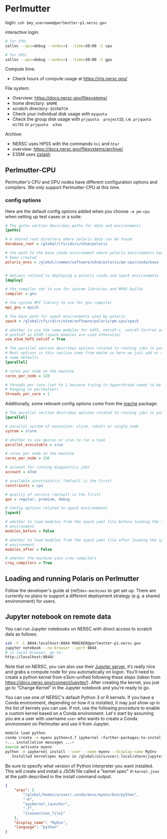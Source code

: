 # Perlmutter

login: `ssh $my_username@perlmutter-p1.nersc.gov`

interactive login:

```bash
# for CPU:
salloc --qos=debug --nodes=1 --time=30:00 -C cpu

# for GPU:
salloc --qos=debug --nodes=1 --time=30:00 -C gpu
```

Compute time:

- Check hours of compute usage at <https://iris.nersc.gov/>

File system:

- Overview: <https://docs.nersc.gov/filesystems/>
- home directory: `$HOME`
- scratch directory: `$SCRATCH`
- Check your individual disk usage with `myquota`
- Check the group disk usage with `prjquota  projectID`, i.e.
  `prjquota  m1795` or `prjquota  e3sm`

Archive:

- NERSC uses HPSS with the commands `hsi` and `htar`
- overview: <https://docs.nersc.gov/filesystems/archive/>
- E3SM uses [zstash](https://e3sm-project.github.io/zstash/)

## Perlmutter-CPU

Perlmutter's CPU and GPU nodes have different configuration options and
compilers.  We only support Perlmutter-CPU at this time.

### config options

Here are the default
config options added when you choose `-m pm-cpu` when setting up test
cases or a suite:

```cfg
# The paths section describes paths for data and environments
[paths]

# A shared root directory where polaris data can be found
database_root = /global/cfs/cdirs/e3sm/polaris

# the path to the base conda environment where polaris environments have
# been created
polaris_envs = /global/common/software/e3sm/polaris/pm-cpu/conda/base


# Options related to deploying a polaris conda and spack environments
[deploy]

# the compiler set to use for system libraries and MPAS builds
compiler = gnu

# the system MPI library to use for gnu compiler
mpi_gnu = mpich

# the base path for spack environments used by polaris
spack = /global/cfs/cdirs/e3sm/software/polaris/pm-cpu/spack

# whether to use the same modules for hdf5, netcdf-c, netcdf-fortran and
# pnetcdf as E3SM (spack modules are used otherwise)
use_e3sm_hdf5_netcdf = True

# The parallel section describes options related to running jobs in parallel.
# Most options in this section come from mache so here we just add or override
# some defaults
[parallel]

# cores per node on the machine
cores_per_node = 128

# threads per core (set to 1 because trying to hyperthread seems to be causing
# hanging on perlmutter)
threads_per_core = 1
```

Additionally, some relevant config options come from the
[mache](https://github.com/E3SM-Project/mache/) package:

```cfg
# The parallel section describes options related to running jobs in parallel
[parallel]

# parallel system of execution: slurm, cobalt or single_node
system = slurm

# whether to use mpirun or srun to run a task
parallel_executable = srun

# cores per node on the machine
cores_per_node = 256

# account for running diagnostics jobs
account = e3sm

# available constraint(s) (default is the first)
constraints = cpu

# quality of service (default is the first)
qos = regular, premium, debug

# Config options related to spack environments
[spack]

# whether to load modules from the spack yaml file before loading the spack
# environment
modules_before = False

# whether to load modules from the spack yaml file after loading the spack
# environment
modules_after = False

# whether the machine uses cray compilers
cray_compilers = True
```

## Loading and running Polaris on Perlmutter

Follow the developer's guide at {ref}`dev-machines` to get set up.  There are
currently no plans to support a different deployment strategy (e.g. a shared
environoment) for users.

## Jupyter notebook on remote data

You can run Jupyter notebooks on NERSC with direct access to scratch data as
follows:

```bash
ssh -Y -L 8844:localhost:8844 MONIKER@perlmutter-p1.nersc.gov
jupyter notebook --no-browser --port 8844
# in local browser, go to:
http://localhost:8844/
```

Note that on NERSC, you can also use their
[Jupyter server](https://jupyter.nersc.gov/),
it’s really nice and grabs a compute node for you automatically on logon.
You’ll need to create a python kernel from e3sm-unified following these steps
(taken from <https://docs.nersc.gov/connect/jupyter/>).  After creating the
kernel, you just go to “Change Kernel” in the Jupyter notebook and you’re ready
to go.

You can use one of NERSC's default Python 3 or R kernels. If you have a
Conda environment, depending on how it is installed, it may just show up in the
list of kernels you can use. If not, use the following procedure to enable a
custom kernel based on a Conda environment. Let's start by assuming you are a
user with username `user` who wants to create a Conda environment on
Perlmutter and use it from Jupyter.

```bash
module load python
conda create -n myenv python=3.7 ipykernel <further-packages-to-install>
<... installation messages ...>
source activate myenv
python -m ipykernel install --user --name myenv --display-name MyEnv
   Installed kernelspec myenv in /global/u1/u/user/.local/share/jupyter/kernels/myenv
```

Be sure to specify what version of Python interpreter you want installed. This
will create and install a JSON file called a "kernel spec" in `kernel.json` at
the path described in the install command output.

```json
{
    "argv": [
        "/global/homes/u/user/.conda/envs/myenv/bin/python",
        "-m",
        "ipykernel_launcher",
        "-f",
        "{connection_file}"
    ],
    "display_name": "MyEnv",
    "language": "python"
}
```
